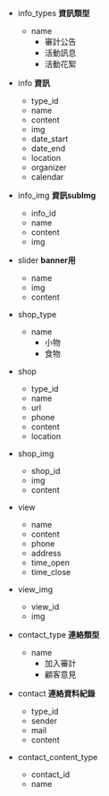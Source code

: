 * info_types  **資訊類型**
    - name
        - 審計公告
        - 活動訊息
        - 活動花絮 
    
* info      **資訊**
    - type_id
    - name
    - content
    - img
    - date_start
    - date_end
    - location
    - organizer
    - calendar

* info_img  **資訊subImg**
    - info_id
    - name
    - content
    - img

* slider    **banner用**
    - name
    - img
    - content

* shop_type
    - name
        - 小物
        - 食物
    
* shop
    - type_id
    - name
    - url
    - phone
    - content
    - location 

* shop_img
    - shop_id
    - img
    - content

* view
    - name
    - content
    - phone
    - address
    - time_open
    - time_close

* view_img
    - view_id
    - img

* contact_type  **連絡類型**
    - name
        - 加入審計
        - 顧客意見

* contact   **連絡資料紀錄**
    - type_id
    - sender
    - mail
    - content

* contact_content_type
    - contact_id
    - name
